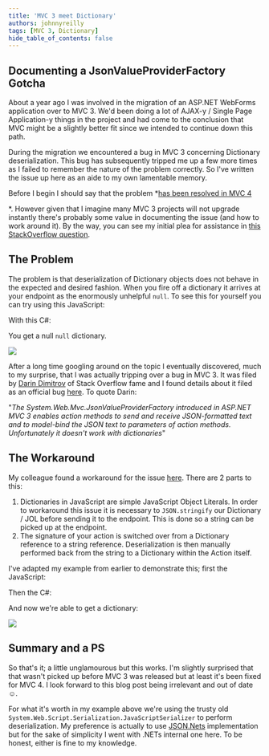 ```yaml
---
title: 'MVC 3 meet Dictionary'
authors: johnnyreilly
tags: [MVC 3, Dictionary]
hide_table_of_contents: false
---
```


## Documenting a JsonValueProviderFactory Gotcha

About a year ago I was involved in the migration of an ASP.NET WebForms application over to MVC 3. We'd been doing a lot of AJAX-y / Single Page Application-y things in the project and had come to the conclusion that MVC might be a slightly better fit since we intended to continue down this path.

During the migration we encountered a bug in MVC 3 concerning Dictionary deserialization. This bug has subsequently tripped me up a few more times as I failed to remember the nature of the problem correctly. So I've written the issue up here as an aide to my own lamentable memory.

Before I begin I should say that the problem \*<u>has been resolved in MVC 4</u>

\*. However given that I imagine many MVC 3 projects will not upgrade instantly there's probably some value in documenting the issue (and how to work around it). By the way, you can see my initial plea for assistance in [this StackOverflow question](http://stackoverflow.com/q/6881440/761388).

## The Problem

The problem is that deserialization of Dictionary objects does not behave in the expected and desired fashion. When you fire off a dictionary it arrives at your endpoint as the enormously unhelpful `null`. To see this for yourself you can try using this JavaScript:

<script src="https://gist.github.com/3931778.js?file=PostDictionaryTest.js"></script>

With this C#:

<script src="https://gist.github.com/3931778.js?file=HomeController.cs"></script>

You get a null `null` dictionary.

![](https://3.bp.blogspot.com/-Lsz_lrqsLF8/UIVcfCzfGrI/AAAAAAAAAVM/gkq0qsVZTMw/s400/MyDictionaryIsNull.png)

After a long time googling around on the topic I eventually discovered, much to my surprise, that I was actually tripping over a bug in MVC 3. It was filed by [Darin Dimitrov](http://stackoverflow.com/users/29407/darin-dimitrov) of Stack Overflow fame and I found details about it filed as an official bug [here](http://connect.microsoft.com/VisualStudio/feedback/details/636647/make-jsonvalueproviderfactory-work-with-dictionary-types-in-asp-net-mvc). To quote Darin:

"_The System.Web.Mvc.JsonValueProviderFactory introduced in ASP.NET MVC 3 enables action methods to send and receive JSON-formatted text and to model-bind the JSON text to parameters of action methods. Unfortunately it doesn't work with dictionaries_"

## The Workaround

My colleague found a workaround for the issue [here](http://stackoverflow.com/a/5397743/761388). There are 2 parts to this:

1. Dictionaries in JavaScript are simple JavaScript Object Literals. In order to workaround this issue it is necessary to `JSON.stringify` our Dictionary / JOL before sending it to the endpoint. This is done so a string can be picked up at the endpoint.
2. The signature of your action is switched over from a Dictionary reference to a string reference. Deserialization is then manually performed back from the string to a Dictionary within the Action itself.

I've adapted my example from earlier to demonstrate this; first the JavaScript:

<script src="https://gist.github.com/3931778.js?file=PostDictionaryTestWorkaround.js"></script>

Then the C#:

<script src="https://gist.github.com/3931778.js?file=HomeControllerWorkaround.cs"></script>

And now we're able to get a dictionary:

![](https://1.bp.blogspot.com/-7_sHRAsZjbY/UIVnwqH7tRI/AAAAAAAAAVg/jkYd3aHKPF4/s400/MyDictionaryIsNotNull.png)

## Summary and a PS

So that's it; a little unglamourous but this works. I'm slightly surprised that that wasn't picked up before MVC 3 was released but at least it's been fixed for MVC 4. I look forward to this blog post being irrelevant and out of date ☺.

For what it's worth in my example above we're using the trusty old `System.Web.Script.Serialization.JavaScriptSerializer` to perform deserialization. My preference is actually to use [JSON.Nets](http://james.newtonking.com/projects/json-net.aspx) implementation but for the sake of simplicity I went with .NETs internal one here. To be honest, either is fine to my knowledge.
